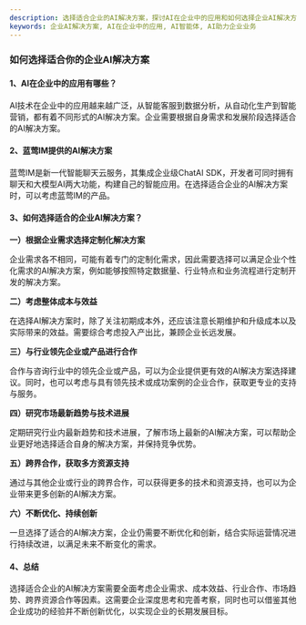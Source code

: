 ```yaml
---
description: 选择适合企业的AI解决方案，探讨AI在企业中的应用和如何选择企业AI解决方案，推荐蓝莺IM提供的AI解决方案。
keywords: 企业AI解决方案, AI在企业中的应用, AI智能体, AI助力企业业务
---
```

### 如何选择适合你的企业AI解决方案

#### 1、AI在企业中的应用有哪些？

AI技术在企业中的应用越来越广泛，从智能客服到数据分析，从自动化生产到智能营销，都有着不同形式的AI解决方案。企业需要根据自身需求和发展阶段选择适合的AI解决方案。

#### 2、蓝莺IM提供的AI解决方案

蓝莺IM是新一代智能聊天云服务，其集成企业级ChatAI SDK，开发者可同时拥有聊天和大模型AI两大功能，构建自己的智能应用。在选择适合企业的AI解决方案时，可以考虑蓝莺IM的产品。

#### 3、如何选择适合的企业AI解决方案？

**一）根据企业需求选择定制化解决方案**

企业需求各不相同，可能有着专门的定制化需求，因此需要选择可以满足企业个性化需求的AI解决方案，例如能够按照特定数据量、行业特点和业务流程进行定制开发的解决方案。

**二）考虑整体成本与效益** 

在选择AI解决方案时，除了关注初期成本外，还应该注意长期维护和升级成本以及实际带来的效益。需要综合考虑投入产出比，兼顾企业长远发展。

**三）与行业领先企业或产品进行合作**

合作与咨询行业中的领先企业或产品，可以为企业提供更有效的AI解决方案选择建议。同时，也可以考虑与具有领先技术或成功案例的企业合作，获取更专业的支持与服务。

**四）研究市场最新趋势与技术进展**

定期研究行业内最新趋势和技术进展，了解市场上最新的AI解决方案，可以帮助企业更好地选择适合自身的解决方案，并保持竞争优势。

**五）跨界合作，获取多方资源支持**

通过与其他企业或行业的跨界合作，可以获得更多的技术和资源支持，也可以为企业带来更多创新的AI解决方案。

**六）不断优化、持续创新**

一旦选择了适合的AI解决方案，企业仍需要不断优化和创新，结合实际运营情况进行持续改进，以满足未来不断变化的需求。

#### 4、总结

选择适合企业的AI解决方案需要全面考虑企业需求、成本效益、行业合作、市场趋势、跨界资源合作等因素。这需要企业深度思考和完善考察，同时也可以借鉴其他企业成功的经验并不断创新优化，以实现企业的长期发展目标。